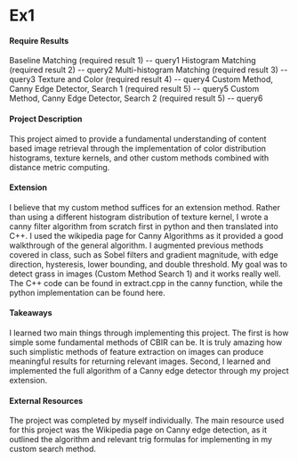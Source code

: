 # Ex1

#### Require Results

Baseline Matching (required result 1) -- query1
Histogram Matching (required result 2) -- query2
Multi-histogram Matching (required result 3) -- query3
Texture and Color (required result 4) -- query4
Custom Method, Canny Edge Detector, Search 1 (required result 5) -- query5
Custom Method, Canny Edge Detector, Search 2 (required result 5) -- query6

#### Project Description

This project aimed to provide a fundamental understanding of content based image retrieval through the implementation of color distribution histograms, texture kernels, and other custom methods combined with distance metric computing.

#### Extension

I believe that my custom method suffices for an extension method. Rather than using a different histogram distribution of texture kernel, I wrote a canny filter algorithm from scratch first in python and then translated into C++. I used the wikipedia page for Canny Algorithms as it provided a good walkthrough of the general algorithm. I augmented previous methods covered in class, such as Sobel filters and gradient magnitude, with edge direction, hysteresis, lower bounding, and double threshold. My goal was to detect grass in images (Custom Method Search 1) and it works really well. The C++ code can be found in extract.cpp in the canny function, while the python implementation can be found here. 

#### Takeaways

I learned two main things through implementing this project. The first is how simple some fundamental methods of CBIR can be. It is truly amazing how such simplistic methods of feature extraction on images can produce meaningful results for returning relevant images. Second, I learned and implemented the full algorithm of a Canny edge detector through my project extension. 

#### External Resources

The project was completed by myself individually. The main resource used for this project was the Wikipedia page on Canny edge detection, as it outlined the algorithm and relevant trig formulas for implementing in my custom search method.
